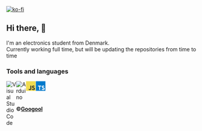 <a href="https://ko-fi.com/Googol" rel="nofollow"><img src="https://camo.githubusercontent.com/cd07f1a5d90e454e7bbf69d22ebe4cdbd3a0b3dcf56ba0b6c2495a8e99c776be/68747470733a2f2f6b6f2d66692e636f6d2f696d672f676974687562627574746f6e5f736d2e737667" alt="ko-fi" data-canonical-src="https://ko-fi.com/img/githubbutton_sm.svg" style="max-width: 100%;"></a>

<h2 align="left">Hi there, 👋</h3>
I'm an electronics student from Denmark. <br />
Currently working full time, but will be updating the repositories from time to time <br />

<h3 align="left">Tools and languages</h3>
<img align="left" alt="Visual Studio Code" width="26px" src="https://camo.githubusercontent.com/27480c90b7f92ea1405594b9e98e151b776c0830e3bb2d80b92656c342bfdf09/68747470733a2f2f692e696d6775722e636f6d2f4c775364416c452e706e67" data-canonical-src="https://i.imgur.com/LwSdAlE.png" style="max-width: 100%;">
<img align="left" alt="Arduino" width="26px" src="https://cdn.worldvectorlogo.com/logos/arduino-1.svg" data-canonical-src="https://i.imgur.com/LwSdAlE.png" style="max-width: 100%;">
<img align="left" alt="Javascript" width="26px" src="https://raw.githubusercontent.com/devicons/devicon/master/icons/javascript/javascript-original.svg" style="max-width: 100%;">
<img align="left" alt="Typescript" width="26px" src="https://raw.githubusercontent.com/devicons/devicon/master/icons/typescript/typescript-original.svg" style="max-width: 100%;">
 <br />
  <br />
   <br />

<p dir="auto">
  <strong>©<a href="https://github.com/Googool">Googool</a>
  </strong>
</p>
